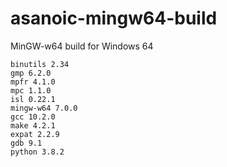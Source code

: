 # asanoic-mingw64-build
MinGW-w64 build for Windows 64

    binutils 2.34
    gmp 6.2.0
    mpfr 4.1.0
    mpc 1.1.0
    isl 0.22.1
    mingw-w64 7.0.0
    gcc 10.2.0
    make 4.2.1
    expat 2.2.9
    gdb 9.1
    python 3.8.2
